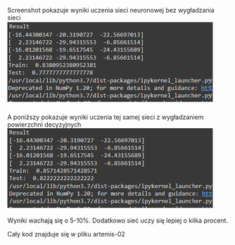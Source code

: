<!-- ![plot](https://github.com/EmilWalewski/MasterD/blob/master/artemis-02.png?raw=true) -->

Screenshot pokazuje wyniki uczenia sieci neuronowej bez wygładzania sieci
<br>
![plot](https://github.com/EmilWalewski/MasterD/blob/master/artemis-02.png?raw=true)

A poniższy pokazuje wyniki uczenia tej samej sieci z wygładzaniem powierzchni decyzyjnych
![plot](https://github.com/EmilWalewski/MasterD/blob/master/artemis-02-linear-adapter.png?raw=true)

Wyniki wachają się o 5-10%. Dodatkowo sieć uczy się lepiej o kilka procent.

Cały kod znajduje się w pliku artemis-02 
